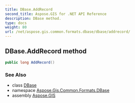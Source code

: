 ```yaml
---
title: DBase.AddRecord
second_title: Aspose.GIS for .NET API Reference
description: DBase method. 
type: docs
weight: 80
url: /net/aspose.gis.common.formats.dbase/dbase/addrecord/
---
```

## DBase.AddRecord method

```csharp
public long AddRecord()
```

### See Also

* class [DBase](../)
* namespace [Aspose.Gis.Common.Formats.DBase](../../dbase/)
* assembly [Aspose.GIS](../../../)


